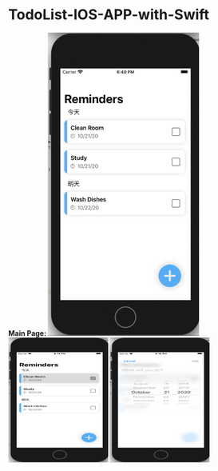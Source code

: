 # TodoList-IOS-APP-with-Swift

<strong> Main Page: <strong>
<img src="https://github.com/JinLi97/TodoList-IOS-APP-with-Swift/blob/main/images/Main%20Page.png" width="60%" height="60%">
<img src="https://github.com/JinLi97/TodoList-IOS-APP-with-Swift/blob/main/images/Choose%20Item.png" width="200" height="250">
<img src="https://github.com/JinLi97/TodoList-IOS-APP-with-Swift/blob/main/images/Add%20or%20Update%20Item.png" width="200" height="250">
